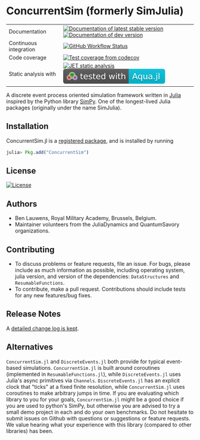 # ConcurrentSim (formerly SimJulia)

<table>
    <tr>
        <td>Documentation</td>
        <td>
            <a href="https://juliadynamics.github.io/ConcurrentSim.jl/stable"><img src="https://img.shields.io/badge/docs-stable-blue.svg" alt="Documentation of latest stable version"></a>
            <a href="https://juliadynamics.github.io/ConcurrentSim.jl/dev"><img src="https://img.shields.io/badge/docs-dev-blue.svg" alt="Documentation of dev version"></a>
        </td>
    </tr><tr></tr>
    <tr>
        <td>Continuous integration</td>
        <td>
            <a href="https://github.com/JuliaDynamics/ConcurrentSim.jl/actions?query=workflow%3ACI+branch%3Amaster"><img src="https://img.shields.io/github/actions/workflow/status/JuliaDynamics/ConcurrentSim.jl/ci.yml?branch=master" alt="GitHub Workflow Status"></a>
        </td>
    </tr><tr></tr>
    <tr>
        <td>Code coverage</td>
        <td>
            <a href="https://codecov.io/gh/JuliaDynamics/ConcurrentSim.jl"><img src="https://img.shields.io/codecov/c/gh/JuliaDynamics/ConcurrentSim.jl?label=codecov" alt="Test coverage from codecov"></a>
        </td>
    </tr><tr></tr>
    <tr>
        <td>Static analysis with</td>
        <td>
            <a href="https://github.com/aviatesk/JET.jl"><img src="https://img.shields.io/badge/%F0%9F%9B%A9%EF%B8%8F_tested_with-JET.jl-233f9a" alt="JET static analysis"></a>
            <a href="https://github.com/JuliaTesting/Aqua.jl"><img src="https://raw.githubusercontent.com/JuliaTesting/Aqua.jl/master/badge.svg" alt="Aqua QA"></a>
        </td>
    </tr>
</table>

A discrete event process oriented simulation framework written in [Julia](http://julialang.org/) inspired by the Python library [SimPy](https://simpy.readthedocs.io/). One of the longest-lived Julia packages (originally under the name SimJulia).

## Installation

ConcurrentSim.jl is a [registered package](http://pkg.julialang.org), and is installed by running

```julia
julia> Pkg.add("ConcurrentSim")
```

## License

[![License](http://img.shields.io/badge/license-MIT-brightgreen.svg?style=flat)](LICENSE.md)

## Authors

* Ben Lauwens, Royal Military Academy, Brussels, Belgium.
* Maintainer volunteers from the JuliaDynamics and QuantumSavory organizations.

## Contributing

* To discuss problems or feature requests, file an issue. For bugs, please include as much information as possible, including operating system, julia version, and version of the dependencies: `DataStructures` and `ResumableFunctions`.
* To contribute, make a pull request. Contributions should include tests for any new features/bug fixes.

## Release Notes

A [detailed change log is kept](https://github.com/JuliaDynamics/ConcurrentSim.jl/blob/master/CHANGELOG.md).

## Alternatives

`ConcurrentSim.jl` and `DiscreteEvents.jl` both provide for typical event-based simulations.
`ConcurrentSim.jl` is built around coroutines (implemented in `ResumableFunctions.jl`), while `DiscreteEvents.jl` uses Julia's async primitives via `Channels`.
`DiscreteEvents.jl` has an explicit clock that "ticks" at a fixed finite resolution, while `ConcurrentSim.jl` uses coroutines to make arbitrary jumps in time.
If you are evaluating which library to you for your goals, `ConcurrentSim.jl` might be a good choice if you are used to python's SimPy, but otherwise you are advised to try a small demo project in each and do your own benchmarks. Do not hesitate to submit issues on Github with questions or suggestions or feature requests. We value hearing what your experience with this library (compared to other libraries) has been.
